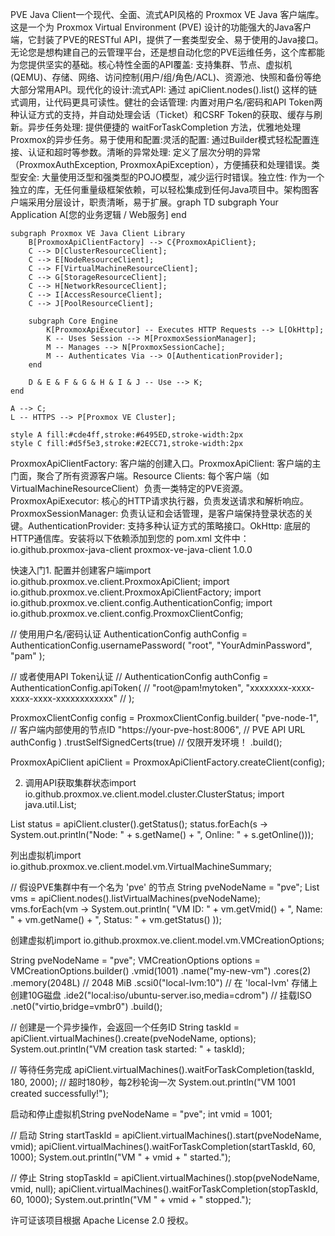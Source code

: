 PVE Java Client一个现代、全面、流式API风格的 Proxmox VE Java 客户端库。这是一个为 Proxmox Virtual Environment (PVE) 设计的功能强大的Java客户端，它封装了PVE的RESTful API，提供了一套类型安全、易于使用的Java接口。无论您是想构建自己的云管理平台，还是想自动化您的PVE运维任务，这个库都能为您提供坚实的基础。核心特性全面的API覆盖: 支持集群、节点、虚拟机(QEMU)、存储、网络、访问控制(用户/组/角色/ACL)、资源池、快照和备份等绝大部分常用API。现代化的设计:流式API: 通过 apiClient.nodes().list() 这样的链式调用，让代码更具可读性。健壮的会话管理: 内置对用户名/密码和API Token两种认证方式的支持，并自动处理会话（Ticket）和CSRF Token的获取、缓存与刷新。异步任务处理: 提供便捷的 waitForTaskCompletion 方法，优雅地处理Proxmox的异步任务。易于使用和配置:灵活的配置: 通过Builder模式轻松配置连接、认证和超时等参数。清晰的异常处理: 定义了层次分明的异常（ProxmoxAuthException, ProxmoxApiException），方便捕获和处理错误。类型安全: 大量使用泛型和强类型的POJO模型，减少运行时错误。独立性: 作为一个独立的库，无任何重量级框架依赖，可以轻松集成到任何Java项目中。架构图客户端采用分层设计，职责清晰，易于扩展。graph TD
subgraph Your Application
A[您的业务逻辑 / Web服务]
end

    subgraph Proxmox VE Java Client Library
        B[ProxmoxApiClientFactory] --> C{ProxmoxApiClient};
        C --> D[ClusterResourceClient];
        C --> E[NodeResourceClient];
        C --> F[VirtualMachineResourceClient];
        C --> G[StorageResourceClient];
        C --> H[NetworkResourceClient];
        C --> I[AccessResourceClient];
        C --> J[PoolResourceClient];

        subgraph Core Engine
            K[ProxmoxApiExecutor] -- Executes HTTP Requests --> L[OkHttp];
            K -- Uses Session --> M[ProxmoxSessionManager];
            M -- Manages --> N[ProxmoxSessionCache];
            M -- Authenticates Via --> O[AuthenticationProvider];
        end
        
        D & E & F & G & H & I & J -- Use --> K;
    end
    
    A --> C;
    L -- HTTPS --> P[Proxmox VE Cluster];

    style A fill:#cde4ff,stroke:#6495ED,stroke-width:2px
    style C fill:#d5f5e3,stroke:#2ECC71,stroke-width:2px


ProxmoxApiClientFactory: 客户端的创建入口。ProxmoxApiClient: 客户端的主门面，聚合了所有资源客户端。Resource Clients: 每个客户端（如VirtualMachineResourceClient）负责一类特定的PVE资源。ProxmoxApiExecutor: 核心的HTTP请求执行器，负责发送请求和解析响应。ProxmoxSessionManager: 负责认证和会话管理，是客户端保持登录状态的关键。AuthenticationProvider: 支持多种认证方式的策略接口。OkHttp: 底层的HTTP通信库。安装将以下依赖添加到您的 pom.xml 文件中：<dependency>
<groupId>io.github.proxmox-java-client</groupId>
<artifactId>proxmox-ve-java-client</artifactId>
<version>1.0.0</version>
</dependency>


快速入门1. 配置并创建客户端import io.github.proxmox.ve.client.ProxmoxApiClient;
import io.github.proxmox.ve.client.ProxmoxApiClientFactory;
import io.github.proxmox.ve.client.config.AuthenticationConfig;
import io.github.proxmox.ve.client.config.ProxmoxClientConfig;

// 使用用户名/密码认证
AuthenticationConfig authConfig = AuthenticationConfig.usernamePassword(
"root", "YourAdminPassword", "pam"
);

// 或者使用API Token认证
// AuthenticationConfig authConfig = AuthenticationConfig.apiToken(
//     "root@pam!mytoken", "xxxxxxxx-xxxx-xxxx-xxxx-xxxxxxxxxxxx"
// );

ProxmoxClientConfig config = ProxmoxClientConfig.builder(
"pve-node-1", // 客户端内部使用的节点ID
"https://your-pve-host:8006", // PVE API URL
authConfig
)
.trustSelfSignedCerts(true) // 仅限开发环境！
.build();

ProxmoxApiClient apiClient = ProxmoxApiClientFactory.createClient(config);


2. 调用API获取集群状态import io.github.proxmox.ve.client.model.cluster.ClusterStatus;
   import java.util.List;

List<ClusterStatus> status = apiClient.cluster().getStatus();
status.forEach(s -> System.out.println("Node: " + s.getName() + ", Online: " + s.getOnline()));


列出虚拟机import io.github.proxmox.ve.client.model.vm.VirtualMachineSummary;

// 假设PVE集群中有一个名为 'pve' 的节点
String pveNodeName = "pve";
List<VirtualMachineSummary> vms = apiClient.nodes().listVirtualMachines(pveNodeName);
vms.forEach(vm -> System.out.println(
"VM ID: " + vm.getVmid() + ", Name: " + vm.getName() + ", Status: " + vm.getStatus()
));


创建虚拟机import io.github.proxmox.ve.client.model.vm.VMCreationOptions;

String pveNodeName = "pve";
VMCreationOptions options = VMCreationOptions.builder()
.vmid(1001)
.name("my-new-vm")
.cores(2)
.memory(2048L) // 2048 MiB
.scsi0("local-lvm:10") // 在 'local-lvm' 存储上创建10G磁盘
.ide2("local:iso/ubuntu-server.iso,media=cdrom") // 挂载ISO
.net0("virtio,bridge=vmbr0")
.build();

// 创建是一个异步操作，会返回一个任务ID
String taskId = apiClient.virtualMachines().create(pveNodeName, options);
System.out.println("VM creation task started: " + taskId);

// 等待任务完成
apiClient.virtualMachines().waitForTaskCompletion(taskId, 180, 2000); // 超时180秒，每2秒轮询一次
System.out.println("VM 1001 created successfully!");


启动和停止虚拟机String pveNodeName = "pve";
int vmid = 1001;

// 启动
String startTaskId = apiClient.virtualMachines().start(pveNodeName, vmid);
apiClient.virtualMachines().waitForTaskCompletion(startTaskId, 60, 1000);
System.out.println("VM " + vmid + " started.");

// 停止
String stopTaskId = apiClient.virtualMachines().stop(pveNodeName, vmid, null);
apiClient.virtualMachines().waitForTaskCompletion(stopTaskId, 60, 1000);
System.out.println("VM " + vmid + " stopped.");


许可证该项目根据 Apache License 2.0 授权。
